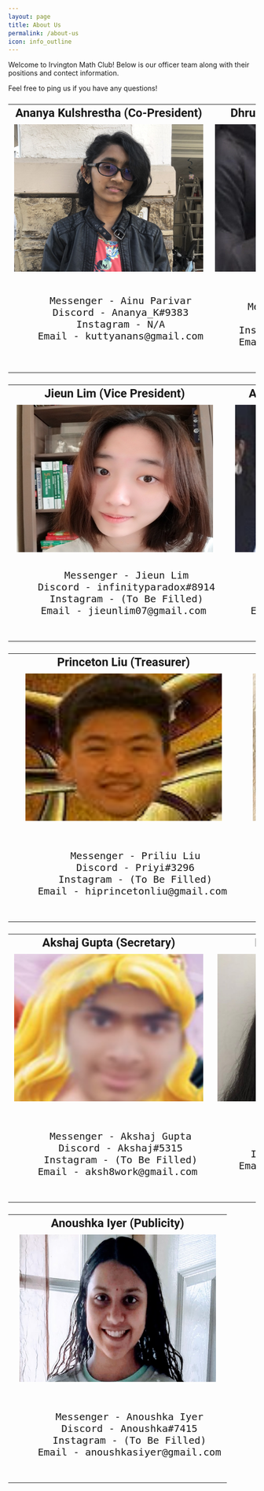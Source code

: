```yaml
---
layout: page
title: About Us
permalink: /about-us
icon: info_outline
---
```

Welcome to Irvington Math Club! Below is our officer team along with their positions and contect information.

Feel free to ping us if you have any questions!

<font size="5" face="Roboto" >
<table cellpadding="0" cellspacing="15x" border="0" width="100%" align="center">
  <tr align="center">
    <td><b> Ananya Kulshrestha (Co-President)</b></td>
    <td><b> Dhruv Gupta (Co-President)</b></td>
  </tr>
  <tr align="center">
  <td>
    <img src="./assets/images/AnanyaHeadshotIMC.JPG" alt="Ananya Kulshrestha" width="400" height="300">
  </td>
  <td>
    <img src="./assets/images/DhruvHeadshotIMC.jpeg" alt="Dhruv Gupta" width="400" height="300">
  </td>
</tr>
  <tr align="center">
   <td>
    <pre>
    Messenger - Ainu Parivar
    Discord - Ananya_K#9383
    Instagram - N/A
    Email - kuttyanans@gmail.com
    </pre>
   </td>
    <td>
    <pre> 
    Messenger - Dhruv Gupta
    Discord - dg575#1038
    Instagram - (To Be Filled)
    Email - dhruv575@gmail.com
    </pre>
    </td>
  </tr>
</table>

<font size="5" face="Roboto" >
<table cellpadding="0" cellspacing="15x" border="0" width="100%" align="center">
  <tr align="center">
    <td><b> Jieun Lim (Vice President)</b></td>
    <td><b> Aaryan Rustagi (Vice President)</b></td>
  </tr>
  <tr align="center">
  <td>
    <img src="./assets/images/JieunHeadshotIMC.jpeg" alt="Jieun Lim" width="400" height="300">
  </td>
  <td>
    <img src="./assets/images/AaryanHeadshotIMC.jpeg" alt="Aaryan Rustagi" width="400" height="300">
  </td>
</tr>
  <tr align="center">
   <td>
    <pre>
    Messenger - Jieun Lim
    Discord - infinityparadox#8914
    Instagram - (To Be Filled)
    Email - jieunlim07@gmail.com 
    </pre>
    </td>
    <td>
    <pre>
    Messenger - Aaryan Rustagi
    Discord - Aaryan#3163
    Instagram - (To Be Filled)
    Email - rustagiaaryan@gmail.com 
    </pre>
    </td>
  </tr>
</table>  
  
<font size="5" face="Roboto" >
<table cellpadding="0" cellspacing="15x" border="0" width="100%" align="center">
  <tr align="center">
    <td><b> Princeton Liu (Treasurer)</b></td>
    <td><b> Aaryan Rustagi (Treasurer)</b></td>
  </tr>
  <tr align="center">
  <td>
    <img src="./assets/images/PrincetonHeadshotIMC.png" alt="Princeton Liu" width="400" height="300">
  </td>
  <td>
    <img src="./assets/images/OjasHeadshotIMC.jpeg" alt="Ojas Vatsyayan" width="400" height="300">
  </td>
</tr>
  <tr align="center">
   <td>
    <pre> 
    Messenger - Priliu Liu
    Discord - Priyi#3296
    Instagram - (To Be Filled)
    Email - hiprincetonliu@gmail.com 
    </pre>
    </td>
    <td>
    <pre>
    Messenger - Ojas Vatsyayan
    Discord - Ojas#4663
    Instagram - (To Be Filled)
    Email - ojasvatsyayan@gmail.com 
    </pre>
    </td>
  </tr>
</table>  
  
<font size="5" face="Roboto" >
<table cellpadding="0" cellspacing="15x" border="0" width="100%" align="center">
  <tr align="center">
    <td><b> Akshaj Gupta (Secretary)</b></td>
    <td><b> Prisha Jain (Secretary)</b></td>
  </tr>
  <tr align="center">
  <td>
    <img src="./assets/images/AkshajHeadshotIMC.png" alt="Akshaj Gupta" width="400" height="300">
  </td>
  <td>
    <img src="./assets/images/PrishaHeadshotIMC.jpeg" alt="Prisha Jain" width="400" height="300">
  </td>
</tr>
  <tr align="center">
   <td>
    <pre> 
    Messenger - Akshaj Gupta
    Discord - Akshaj#5315
    Instagram - (To Be Filled)
    Email - aksh8work@gmail.com 
    </pre>
    </td>
    <td>
    <pre>
    Messenger - Prisha Jain
    Discord - Prisha#8858
    Instagram - (To Be Filled)
    Email - prisha.chess@gmail.com
    </pre>
    </td>
  </tr>
</table>  
  
 <font size="5" face="Roboto" >
<table cellpadding="0" cellspacing="15x" border="0" width="100%" align="center">
  <tr align="center">
    <td><b> Anoushka Iyer (Publicity)</b></td>
  </tr>
  <tr align="center">
  <td>
    <img src="./assets/images/AnoushkaHeadshotIMC.png" alt="Anoushka Iyer" width="400" height="300">
  </td>
</tr>
  <tr align="center">
   <td>
    <pre> 
    Messenger - Anoushka Iyer
    Discord - Anoushka#7415
    Instagram - (To Be Filled)
    Email - anoushkasiyer@gmail.com
    </pre>
    </td>
  </tr>
</table>  
